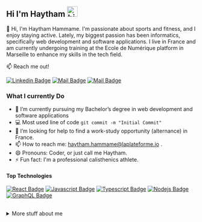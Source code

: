 ## Hi I'm Haytham <img src="https://user-images.githubusercontent.com/1303154/88677602-1635ba80-d120-11ea-84d8-d263ba5fc3c0.gif" width="28px" height="28px" alt="hi">

🚀 Hi, I'm Haytham Hammame. I'm passionate about sports and fitness, and I enjoy staying active. Lately, my biggest passion has been informatics, specifically web development and software applications. I live in France and am currently undergoing training at the Ecole de Numérique platform in Marseille to enhance my skills in the tech field.


:mailbox: Reach me out!

[![Linkedin Badge](https://img.shields.io/badge/-Haytham-0e76a8?style=flat&labelColor=0e76a8&logo=linkedin&logoColor=white)](https://www.linkedin.com/in/haytham-hammame-bb7195340/) [![Mail Badge](https://img.shields.io/badge/-@haytam.hme-e84393?style=flat&labelColor=e84393&logo=instagram&logoColor=white)](https://www.instagram.com/haytam.hme?igsh=MW5lMnk0Nzlxajgzag%3D%3D&utm_source=qr) [![Mail Badge](https://img.shields.io/badge/-haytham.hammame@laplateforme.io-c0392b?style=flat&labelColor=c0392b&logo=gmail&logoColor=white)](mailto:haytham.hammame@laplateforme.io)


### What I currently Do

- 🔭 I’m currently pursuing my Bachelor’s degree in web development and software applications
- :computer: Most used line of code `git commit -m "Initial Commit"`
- 🤔 I’m looking for help to find a work-study opportunity (alternance) in France.
- 📫 How to reach me: haytham.hammame@laplateforme.io .
- 😄 Pronouns: Coder, or just call me Haytham.
- ⚡ Fun fact: I'm a professional calisthenics athlete.

#### Top Technologies

<!-- TODO: Make technologies links takes you to repositories -->

[![React Badge](https://img.shields.io/badge/-React-61DBFB?style=for-the-badge&labelColor=black&logo=react&logoColor=61DBFB)](#) [![Javascript Badge](https://img.shields.io/badge/-HTML-F0DB4F?style=for-the-badge&labelColor=black&logo=html&logoColor=F0DB4F)](#) [![Typescript Badge](https://img.shields.io/badge/-Typescript-007acc?style=for-the-badge&labelColor=black&)](#) [![Nodejs Badge](https://img.shields.io/badge/-Nodejs-3C873A?style=for-the-badge&labelColor=black&logo=node.js&logoColor=3C873A)](#) [![GraphQL Badge](https://img.shields.io/badge/-GraphQl-e535ab?style=for-the-badge&labelColor=black&logo=node.js&logoColor=e535ab)](#)

<br />


<details>
<summary>
  More stuff about me
</summary>

<br >
Profile Visits  

   ![visitors](https://visitor-badge.glitch.me/badge?page_id=haytham.hammame&left_color=green&right_color=red)
                

Github stats

![haytham-hammame's github stats](https://github-readme-stats.vercel.app/api?username=haytham-hammame&count_private=true&theme=tokyonight&hide=contribs,prs)







</details>

